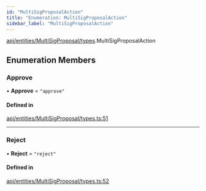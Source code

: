 ```yaml
---
id: "MultiSigProposalAction"
title: "Enumeration: MultiSigProposalAction"
sidebar_label: "MultiSigProposalAction"
---
```


[api/entities/MultiSigProposal/types](../../../../../../modules/API/Entities/MultiSigProposal/Types/Types.md).MultiSigProposalAction

## Enumeration Members

### Approve

• **Approve** = ``"approve"``

#### Defined in

[api/entities/MultiSigProposal/types.ts:51](https://github.com/PolymeshAssociation/polymesh-sdk/blob/adcc38781/src/api/entities/MultiSigProposal/types.ts#L51)

___

### Reject

• **Reject** = ``"reject"``

#### Defined in

[api/entities/MultiSigProposal/types.ts:52](https://github.com/PolymeshAssociation/polymesh-sdk/blob/adcc38781/src/api/entities/MultiSigProposal/types.ts#L52)
